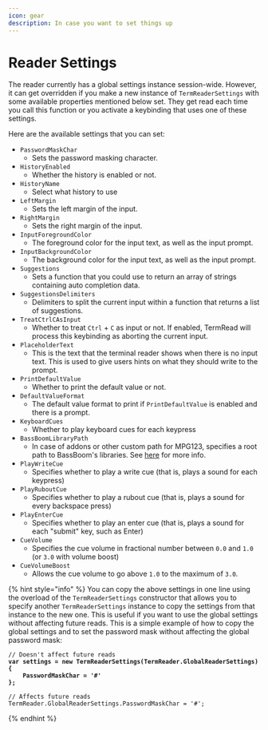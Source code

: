 ```yaml
---
icon: gear
description: In case you want to set things up
---
```


# Reader Settings

The reader currently has a global settings instance session-wide. However, it can get overridden if you make a new instance of `TermReaderSettings` with some available properties mentioned below set. They get read each time you call this function or you activate a keybinding that uses one of these settings.

Here are the available settings that you can set:

* `PasswordMaskChar`
  * Sets the password masking character.
* `HistoryEnabled`
  * Whether the history is enabled or not.
* `HistoryName`
  * Select what history to use
* `LeftMargin`
  * Sets the left margin of the input.
* `RightMargin`
  * Sets the right margin of the input.
* `InputForegroundColor`
  * The foreground color for the input text, as well as the input prompt.
* `InputBackgroundColor`
  * The background color for the input text, as well as the input prompt.
* `Suggestions`
  * Sets a function that you could use to return an array of strings containing auto completion data.
* `SuggestionsDelimiters`
  * Delimiters to split the current input within a function that returns a list of suggestions.
* `TreatCtrlCAsInput`
  * Whether to treat `Ctrl` + `C` as input or not. If enabled, TermRead will process this keybinding as aborting the current input.
* `PlaceholderText`
  * This is the text that the terminal reader shows when there is no input text. This is used to give users hints on what they should write to the prompt.
* `PrintDefaultValue`
  * Whether to print the default value or not.
* `DefaultValueFormat`
  * The default value format to print if `PrintDefaultValue` is enabled and there is a prompt.
* `KeyboardCues`
  * Whether to play keyboard cues for each keypress
* `BassBoomLibraryPath`
  * In case of addons or other custom path for MPG123, specifies a root path to BassBoom's libraries. See [here](https://app.gitbook.com/o/fj052nYlsxW9IdL3bsZj/s/izAJoIbtQw1BdIlE4DBz/) for more info.
* `PlayWriteCue`
  * Specifies whether to play a write cue (that is, plays a sound for each keypress)
* `PlayRuboutCue`
  * Specifies whether to play a rubout cue (that is, plays a sound for every backspace press)
* `PlayEnterCue`
  * Specifies whether to play an enter cue (that is, plays a sound for each "submit" key, such as Enter)
* `CueVolume`
  * Specifies the cue volume in fractional number between `0.0` and `1.0` (or `3.0` with volume boost)
* `CueVolumeBoost`
  * Allows the cue volume to go above `1.0` to the maximum of `3.0`.

{% hint style="info" %}
You can copy the above settings in one line using the overload of the `TermReaderSettings` constructor that allows you to specify another `TermReaderSettings` instance to copy the settings from that instance to the new one. This is useful if you want to use the global settings without affecting future reads. This is a simple example of how to copy the global settings and to set the password mask without affecting the global password mask:

<pre class="language-csharp"><code class="lang-csharp">// Doesn't affect future reads
<strong>var settings = new TermReaderSettings(TermReader.GlobalReaderSettings)
</strong><strong>{
</strong><strong>    PasswordMaskChar = '#'
</strong><strong>};
</strong>
// Affects future reads
TermReader.GlobalReaderSettings.PasswordMaskChar = '#';
</code></pre>
{% endhint %}
